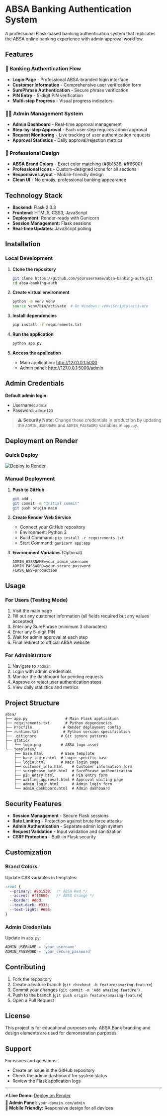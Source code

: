 # ABSA Banking Authentication System

A professional Flask-based banking authentication system that replicates the ABSA online banking experience with admin approval workflow.

## Features

### 🏦 Banking Authentication Flow
- **Login Page** - Professional ABSA-branded login interface
- **Customer Information** - Comprehensive user verification form
- **SurePhrase Authentication** - Secure phrase verification
- **PIN Entry** - 5-digit PIN verification
- **Multi-step Progress** - Visual progress indicators

### 👨‍💼 Admin Management System
- **Admin Dashboard** - Real-time approval management
- **Step-by-step Approval** - Each user step requires admin approval
- **Request Monitoring** - Live tracking of user authentication requests
- **Approval Statistics** - Daily approval/rejection metrics

### 🎨 Professional Design
- **ABSA Brand Colors** - Exact color matching (#8b1538, #ff6600)
- **Professional Icons** - Custom-designed icons for all sections
- **Responsive Layout** - Mobile-friendly design
- **Clean UI** - No emojis, professional banking appearance

## Technology Stack

- **Backend:** Flask 2.3.3
- **Frontend:** HTML5, CSS3, JavaScript
- **Deployment:** Render-ready with Gunicorn
- **Session Management:** Flask sessions
- **Real-time Updates:** JavaScript polling

## Installation

### Local Development

1. **Clone the repository**
   ```bash
   git clone https://github.com/yourusername/absa-banking-auth.git
   cd absa-banking-auth
   ```

2. **Create virtual environment**
   ```bash
   python -m venv venv
   source venv/bin/activate  # On Windows: venv\Scripts\activate
   ```

3. **Install dependencies**
   ```bash
   pip install -r requirements.txt
   ```

4. **Run the application**
   ```bash
   python app.py
   ```

5. **Access the application**
   - Main application: http://127.0.0.1:5000
   - Admin panel: http://127.0.0.1:5000/admin

## Admin Credentials

**Default admin login:**
- Username: `admin`
- Password: `admin123`

> ⚠️ **Security Note:** Change these credentials in production by updating the `ADMIN_USERNAME` and `ADMIN_PASSWORD` variables in `app.py`.

## Deployment on Render

### Quick Deploy

[![Deploy to Render](https://render.com/images/deploy-to-render-button.svg)](https://render.com/deploy)

### Manual Deployment

1. **Push to GitHub**
   ```bash
   git add .
   git commit -m "Initial commit"
   git push origin main
   ```

2. **Create Render Web Service**
   - Connect your GitHub repository
   - Environment: Python 3
   - Build Command: `pip install -r requirements.txt`
   - Start Command: `gunicorn app:app`

3. **Environment Variables** (Optional)
   ```
   ADMIN_USERNAME=your_admin_username
   ADMIN_PASSWORD=your_secure_password
   FLASK_ENV=production
   ```

## Usage

### For Users (Testing Mode)
1. Visit the main page
2. Fill out any customer information (all fields required but any values accepted)
3. Enter any SurePhrase (minimum 3 characters)
4. Enter any 5-digit PIN
5. Wait for admin approval at each step
6. Final redirect to official ABSA website

### For Administrators
1. Navigate to `/admin`
2. Login with admin credentials
3. Monitor the dashboard for pending requests
4. Approve or reject user authentication steps
5. View daily statistics and metrics

## Project Structure

```
absa/
├── app.py                 # Main Flask application
├── requirements.txt       # Python dependencies
├── Procfile              # Render deployment config
├── runtime.txt           # Python version specification
├── .gitignore           # Git ignore patterns
├── static/
│   └── logo.png         # ABSA logo asset
└── templates/
    ├── base.html        # Base template
    ├── base_login.html  # Login-specific base
    ├── login.html       # Main login page
    ├── customer_info.html    # Customer information form
    ├── surephrase_auth.html  # SurePhrase authentication
    ├── pin_entry.html        # PIN entry form
    ├── waiting_approval.html # Approval waiting page
    ├── admin_login.html      # Admin login form
    └── admin_dashboard.html  # Admin dashboard
```

## Security Features

- **Session Management** - Secure Flask sessions
- **Rate Limiting** - Protection against brute force attacks
- **Admin Authentication** - Separate admin login system
- **Request Validation** - Input validation and sanitization
- **CSRF Protection** - Built-in Flask security

## Customization

### Brand Colors
Update CSS variables in templates:
```css
:root {
  --primary: #8b1538;  /* ABSA Red */
  --accent: #ff6600;   /* ABSA Orange */
  --border: #ddd;
  --text-dark: #333;
  --text-light: #666;
}
```

### Admin Credentials
Update in `app.py`:
```python
ADMIN_USERNAME = 'your_username'
ADMIN_PASSWORD = 'your_secure_password'
```

## Contributing

1. Fork the repository
2. Create a feature branch (`git checkout -b feature/amazing-feature`)
3. Commit your changes (`git commit -m 'Add amazing feature'`)
4. Push to the branch (`git push origin feature/amazing-feature`)
5. Open a Pull Request

## License

This project is for educational purposes only. ABSA Bank branding and design elements are used for demonstration purposes.

## Support

For issues and questions:
- Create an issue in the GitHub repository
- Check the admin dashboard for system status
- Review the Flask application logs

---

**⚡ Live Demo:** [Deploy on Render](https://render.com/deploy)  
**🔧 Admin Panel:** `your-domain.com/admin`  
**📱 Mobile Friendly:** Responsive design for all devices